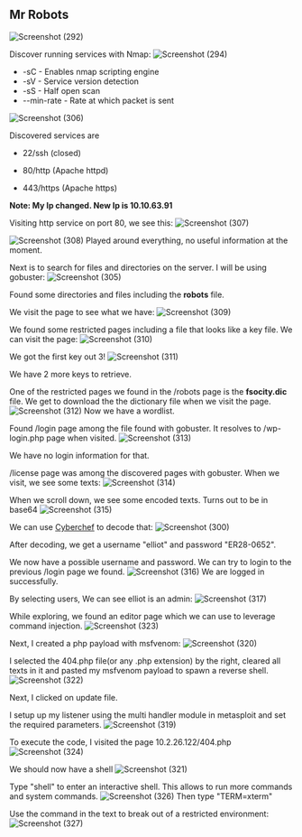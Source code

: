 <h2>Mr Robots </h2>

![Screenshot (292)](https://github.com/user-attachments/assets/054ff140-ca69-4698-996f-a4d5a4c20d8e)

Discover running services with Nmap:
![Screenshot (294)](https://github.com/user-attachments/assets/d5863eea-bc9f-4e49-a45b-db3dd0808564)

- -sC - Enables nmap scripting engine
- -sV - Service version detection
- -sS - Half open scan
- --min-rate - Rate at which packet is sent

![Screenshot (306)](https://github.com/user-attachments/assets/98d36105-26e8-443d-a033-17a7ca2b11ea)

Discovered services are
- 22/ssh (closed)

- 80/http (Apache httpd)
  
- 443/https (Apache https)

<b>Note: My Ip changed. New Ip is 10.10.63.91</b>

Visiting http service on port 80, we see this:
![Screenshot (307)](https://github.com/user-attachments/assets/85ac0719-b717-4b96-a1df-f6e7fea92659)

![Screenshot (308)](https://github.com/user-attachments/assets/786abe0b-bd2d-40d4-8509-0ac776c0ca65)
Played around everything, no useful information at the moment.

Next is to search for files and directories on the server. I will be using gobuster:
![Screenshot (305)](https://github.com/user-attachments/assets/55ecc58a-fe67-4e4f-b6f8-3b695494bbc5)

Found some directories and files including the <b>robots</b> file.

We visit the page to see what we have:
![Screenshot (309)](https://github.com/user-attachments/assets/d514144a-c3d1-4741-979e-81765637a5e8)

We found some restricted pages including a file that looks like a key file. We can visit the page:
![Screenshot (310)](https://github.com/user-attachments/assets/df9d270f-3721-4c39-bc4e-77c08b771d8e)

We got the first key out 3!
![Screenshot (311)](https://github.com/user-attachments/assets/fcf7fbdd-00de-4eb9-aa60-ecd7052b1364)

We have 2 more keys to retrieve.

One of the restricted pages we found in the /robots page is the <b>fsocity.dic</b> file. We get to download the the dictionary file when we visit the page.
![Screenshot (312)](https://github.com/user-attachments/assets/2242682e-21ff-4ad0-8491-12e205fdf500)
Now we have a wordlist.

Found /login page among the file found with gobuster. It resolves to /wp-login.php page when visited.
![Screenshot (313)](https://github.com/user-attachments/assets/a0d933b1-ffb2-4880-9999-be1fb60e8f31)

We have no login information for that.

/license page was among the discovered pages with gobuster. When we visit, we see some texts:
![Screenshot (314)](https://github.com/user-attachments/assets/af46856e-65b8-419f-8d74-86fe34f51133)

When we scroll down, we see some encoded texts. Turns out to be in base64
![Screenshot (315)](https://github.com/user-attachments/assets/43c45640-0341-41b6-93bc-ef7caffdb57b)

We can use <a href="https://gchq.github.io/CyberChef">Cyberchef</a> to decode that:
![Screenshot (300)](https://github.com/user-attachments/assets/59399077-8563-4053-9e56-53000736619a)

After decoding, we get a username "elliot" and password "ER28-0652".

We now have a possible username and password. We can try to login to the previous /login page we found.
![Screenshot (316)](https://github.com/user-attachments/assets/c3deec1f-cec6-41c1-b915-eb27a5882fe0)
We are logged in successfully.

By selecting users, We can see elliot is an admin:
![Screenshot (317)](https://github.com/user-attachments/assets/64f264ca-479e-4e59-a527-35b3d0082f61)

While exploring, we found an editor page which we can use to leverage command injection.
![Screenshot (323)](https://github.com/user-attachments/assets/06d3a7ff-eaef-4691-897d-0af97d5ed533)

Next, I created a php payload with msfvenom:
![Screenshot (320)](https://github.com/user-attachments/assets/e6a66b9d-d8ac-487f-9b60-f7f67451b0af)

I selected the 404.php file(or any .php extension) by the right, cleared all texts in it and pasted my msfvenom payload to spawn a reverse shell.
![Screenshot (322)](https://github.com/user-attachments/assets/fe1eff43-3bad-4d17-b756-769f3e046dbb)

Next, I clicked on update file. 

I setup up my listener using the multi handler module in metasploit and set the required parameters.
![Screenshot (319)](https://github.com/user-attachments/assets/a0df070a-f9c3-4efa-872d-ea21e8157d11)

To execute the code, I visited the page 10.2.26.122/404.php
![Screenshot (324)](https://github.com/user-attachments/assets/4ef2fb30-0aeb-49d9-9446-98c048ed5efc)

We should now have a shell
![Screenshot (321)](https://github.com/user-attachments/assets/05f63ac8-dd62-4331-ad6a-b88757f2aecb)

Type "shell" to enter an interactive shell. This allows to run more commands and system commands.
![Screenshot (326)](https://github.com/user-attachments/assets/f104ee71-b0d9-41e6-b878-6135823fbdf8)
Then type "TERM=xterm"

Use the command in the text to break out of a restricted environment:
![Screenshot (327)](https://github.com/user-attachments/assets/0e5951cc-c4f7-4d82-bd9c-3a8ec29deee1)













